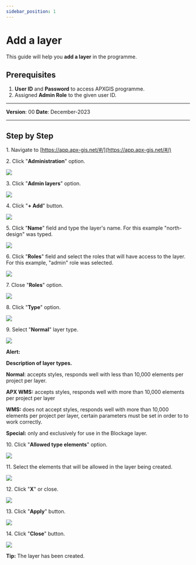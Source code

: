 ```yaml
---
sidebar_position: 1
---
```


# Add a layer

This guide will help you **add a layer** in the programme.

## **Prerequisites**
1.	**User ID** and **Password** to access APXGIS programme.
2.	Assigned **Admin Role** to the given user ID.


------------

**Version**: 00
**Date**: December-2023

------------
## **Step by Step**


1\. Navigate to [https://app.apx-gis.net/#/](https://app.apx-gis.net/#/)


2\. Click "**Administration**" option.

![](https://ajeuwbhvhr.cloudimg.io/colony-recorder.s3.amazonaws.com/files/2023-12-25/fd169d66-6434-4c8e-b0b7-c9b2ac7516fe/ascreenshot.jpeg?tl_px=0,0&br_px=1032,576&force_format=png&width=1032&wat_scale=92&wat=1&wat_opacity=1&wat_gravity=northwest&wat_url=https://colony-recorder.s3.amazonaws.com/images/watermarks/14B8A6_standard.png&wat_pad=123,70)


3\. Click "**Admin layers**" option.

![](https://ajeuwbhvhr.cloudimg.io/colony-recorder.s3.amazonaws.com/files/2023-12-25/0cab686f-ebf2-43e6-835a-2e69f4d31610/ascreenshot.jpeg?tl_px=0,310&br_px=1032,887&force_format=png&width=1032&wat_scale=92&wat=1&wat_opacity=1&wat_gravity=northwest&wat_url=https://colony-recorder.s3.amazonaws.com/images/watermarks/14B8A6_standard.png&wat_pad=87,293)


4\. Click "**\+ Add**" button.

![](https://ajeuwbhvhr.cloudimg.io/colony-recorder.s3.amazonaws.com/files/2023-12-25/016f0703-30c9-44d2-be4f-4a4358115066/ascreenshot.jpeg?tl_px=0,310&br_px=1032,887&force_format=png&width=1032&wat_scale=92&wat=1&wat_opacity=1&wat_gravity=northwest&wat_url=https://colony-recorder.s3.amazonaws.com/images/watermarks/14B8A6_standard.png&wat_pad=323,511)


5\. Click "**Name**" field and type the layer's name. For this example "north-design" was typed.

![](https://ajeuwbhvhr.cloudimg.io/colony-recorder.s3.amazonaws.com/files/2023-12-26/4c6786c8-9178-4d74-99ff-dbbd8c8b19ad/user_cropped_screenshot.jpeg?tl_px=0,0&br_px=1032,576&force_format=png&width=1032&wat_scale=92&wat=1&wat_opacity=1&wat_gravity=northwest&wat_url=https://colony-recorder.s3.amazonaws.com/images/watermarks/14B8A6_standard.png&wat_pad=158,48)


6\. Click "**Roles**" field and select the roles that will have access to the layer. For this example, "admin" role was selected.

![](https://ajeuwbhvhr.cloudimg.io/colony-recorder.s3.amazonaws.com/files/2023-12-26/dfdc0942-601f-49cd-ba51-4b7d0131b70f/user_cropped_screenshot.jpeg?tl_px=0,0&br_px=1376,769&force_format=png&width=1120.0&wat=1&wat_opacity=1&wat_gravity=northwest&wat_url=https://colony-recorder.s3.amazonaws.com/images/watermarks/14B8A6_standard.png&wat_pad=505,77)


7\. Close "**Roles**" option.

![](https://ajeuwbhvhr.cloudimg.io/colony-recorder.s3.amazonaws.com/files/2023-12-26/cbcaaf50-9957-4a8f-8f39-e14f76a68d01/ascreenshot.jpeg?tl_px=0,0&br_px=1376,769&force_format=png&width=1120.0&wat=1&wat_opacity=1&wat_gravity=northwest&wat_url=https://colony-recorder.s3.amazonaws.com/images/watermarks/14B8A6_standard.png&wat_pad=498,106)


8\. Click "**Type**" option.

![](https://ajeuwbhvhr.cloudimg.io/colony-recorder.s3.amazonaws.com/files/2023-12-26/c0a3a8c0-920b-4ab8-b976-7c25cfa660b9/user_cropped_screenshot.jpeg?tl_px=0,0&br_px=1376,769&force_format=png&width=1120.0&wat=1&wat_opacity=1&wat_gravity=northwest&wat_url=https://colony-recorder.s3.amazonaws.com/images/watermarks/14B8A6_standard.png&wat_pad=506,179)


9\. Select "**Normal**" layer type.

![](https://ajeuwbhvhr.cloudimg.io/colony-recorder.s3.amazonaws.com/files/2023-12-26/396e34fa-e3a1-4f0c-8f62-ab7a9a6eefe4/screenshot.jpeg?tl_px=0,0&br_px=1912,883&force_format=png&width=1120.0)


**Alert:** 


**Description of layer types.**

**Normal**: accepts styles, responds well with less than 10,000 elements per project per layer.

**APX WMS:** accepts styles, responds well with more than 10,000 elements per project per layer

**WMS:** does not accept styles, responds well with more than 10,000 elements per project per layer, certain parameters must be set in order to to work correctly.

**Special:** only and exclusively for use in the Blockage layer.


10\. Click "**Allowed type elements**" option.

![](https://ajeuwbhvhr.cloudimg.io/colony-recorder.s3.amazonaws.com/files/2023-12-26/632fffa9-5c8f-45e7-8e5b-27e4ef158ea9/ascreenshot.jpeg?tl_px=0,0&br_px=1376,769&force_format=png&width=1120.0&wat=1&wat_opacity=1&wat_gravity=northwest&wat_url=https://colony-recorder.s3.amazonaws.com/images/watermarks/14B8A6_standard.png&wat_pad=503,228)


11\. Select the elements that will be allowed in the layer being created.

![](https://ajeuwbhvhr.cloudimg.io/colony-recorder.s3.amazonaws.com/files/2023-12-26/909ae975-8742-40eb-8643-8eddc84c8769/ascreenshot.jpeg?tl_px=0,0&br_px=1719,887&force_format=png&width=1120.0&wat=1&wat_opacity=1&wat_gravity=northwest&wat_url=https://colony-recorder.s3.amazonaws.com/images/watermarks/14B8A6_standard.png&wat_pad=77,315)


12\. Click "**X**" or close.

![](https://ajeuwbhvhr.cloudimg.io/colony-recorder.s3.amazonaws.com/files/2023-12-26/727b9e51-f728-4877-9473-c01501d16dd7/ascreenshot.jpeg?tl_px=0,0&br_px=1376,769&force_format=png&width=1120.0&wat=1&wat_opacity=1&wat_gravity=northwest&wat_url=https://colony-recorder.s3.amazonaws.com/images/watermarks/14B8A6_standard.png&wat_pad=497,253)


13\. Click "**Apply**" button.

![](https://ajeuwbhvhr.cloudimg.io/colony-recorder.s3.amazonaws.com/files/2023-12-26/18ac5d3f-4ad6-4c34-9a84-2dfa11e60ea1/ascreenshot.jpeg?tl_px=0,0&br_px=1719,887&force_format=png&width=1120.0&wat=1&wat_opacity=1&wat_gravity=northwest&wat_url=https://colony-recorder.s3.amazonaws.com/images/watermarks/14B8A6_standard.png&wat_pad=169,525)


14\. Click "**Close**" button.

![](https://ajeuwbhvhr.cloudimg.io/colony-recorder.s3.amazonaws.com/files/2023-12-26/21f4da5e-3e3c-41e5-9426-a27de059fe8b/ascreenshot.jpeg?tl_px=0,0&br_px=1719,887&force_format=png&width=1120.0&wat=1&wat_opacity=1&wat_gravity=northwest&wat_url=https://colony-recorder.s3.amazonaws.com/images/watermarks/14B8A6_standard.png&wat_pad=253,524)


**Tip:** The layer has been created.
